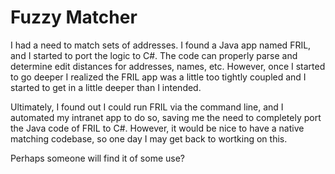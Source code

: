 Fuzzy Matcher
=============

I had a need to match sets of addresses. I found a Java app named FRIL, and I started to port the logic to C#. The code can properly parse and determine edit distances for addresses, names, etc. However, once I started to go deeper I realized the FRIL app was a little too tightly coupled and I started to get in a little deeper than I intended.

Ultimately, I found out I could run FRIL via the command line, and I automated my intranet app to do so, saving me the need to completely port the Java code of FRIL to C#. However, it would be nice to have a native matching codebase, so one day I may get back to wortking on this.

Perhaps someone will find it of some use?